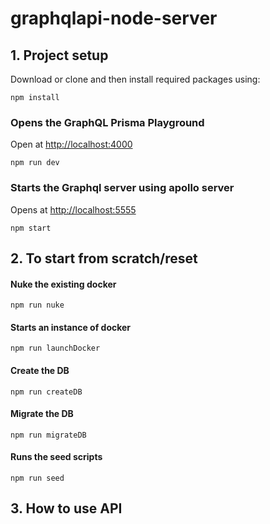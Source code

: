 # graphqlapi-node-server

## 1. Project setup

Download or clone and then install required packages using:
```
npm install
```

### Opens the GraphQL Prisma Playground 
Open at [http://localhost:4000](http://localhost:4000)
```
npm run dev
```

### Starts the Graphql server using apollo server
Opens at [http://localhost:5555](http://localhost:5000)
```
npm start
```

## 2. To start from scratch/reset 

#### Nuke the existing docker
```
npm run nuke
```

#### Starts an instance of docker
```
npm run launchDocker
```

#### Create the DB
```
npm run createDB
```

#### Migrate the DB
```
npm run migrateDB
```

#### Runs the seed scripts
```
npm run seed
```
## 3. How to use API 
```

```
